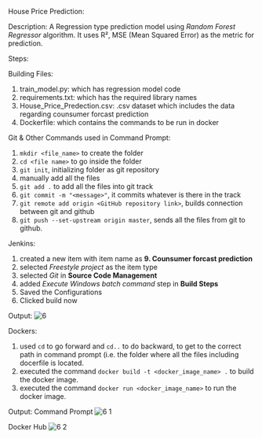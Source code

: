 House Price Prediction:

Description:
A Regression type prediction model using *Random Forest Regressor* algorithm. It uses R², MSE (Mean Squared Error) as the metric for prediction.

Steps:

Building Files:
1) train_model.py: which has regression model code
2) requirements.txt: which has the required library names
3) House_Price_Predection.csv: .csv dataset which includes the data regarding counsumer forcast prediction
4) Dockerfile: which contains the commands to be run in docker

Git & Other Commands used in Command Prompt:
1) `mkdir <file_name>` to create the folder
2) `cd <file name>` to go inside the folder
3) `git init`, initializing folder as git repository
4) manually add all the files
5) `git add .` to add all the files into git track
6) `git commit -m "<message>"`, it commits whatever is there in the track
7) `git remote add origin <GitHub repository link>`, builds connection between git and github
8) `git push --set-upstream origin master`, sends all the files from git to github.


Jenkins:
1) created a new item with item name as **9. Counsumer forcast prediction**
2) selected *Freestyle project* as the item type
3) selected *Git* in **Source Code Management**
4) added *Execute Windows batch command* step in **Build Steps**
5) Saved the Configurations
6) Clicked build now

Output:
  ![6](https://github.com/user-attachments/assets/4d1838bc-9bdb-4bd9-a135-7ae3b0d183e9)

Dockers:
1) used `cd` to go forward and `cd..` to do backward, to get to the correct path in command prompt (i.e. the folder where all the files including docerfile is located.
2) executed the command `docker build -t <docker_image_name> .` to build the docker image.
3) executed the command `docker run <docker_image_name>` to run the docker image.


Output:
   Command Prompt
  ![6 1](https://github.com/user-attachments/assets/5dabf8a0-c06d-4395-a512-100af012b7e5)
  
   Docker Hub 
  ![6 2](https://github.com/user-attachments/assets/7e2aae55-e492-4d48-9cff-0f0c8d1e9eee)
